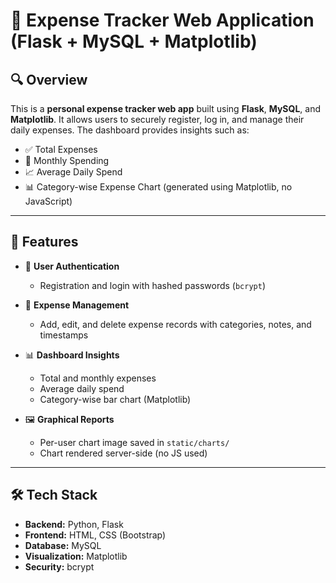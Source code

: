 # 💸 Expense Tracker Web Application (Flask + MySQL + Matplotlib)

## 🔍 Overview

This is a **personal expense tracker web app** built using **Flask**, **MySQL**, and **Matplotlib**. It allows users to securely register, log in, and manage their daily expenses. The dashboard provides insights such as:

- ✅ Total Expenses  
- 📆 Monthly Spending  
- 📈 Average Daily Spend  
- 📊 Category-wise Expense Chart (generated using Matplotlib, no JavaScript)

---

## 🚀 Features

- 🔐 **User Authentication**
  - Registration and login with hashed passwords (`bcrypt`)

- 🧾 **Expense Management**
  - Add, edit, and delete expense records with categories, notes, and timestamps

- 📊 **Dashboard Insights**
  - Total and monthly expenses
  - Average daily spend
  - Category-wise bar chart (Matplotlib)

- 🖼️ **Graphical Reports**
  - Per-user chart image saved in `static/charts/`
  - Chart rendered server-side (no JS used)

---

## 🛠️ Tech Stack

- **Backend:** Python, Flask  
- **Frontend:** HTML, CSS (Bootstrap)  
- **Database:** MySQL  
- **Visualization:** Matplotlib  
- **Security:** bcrypt
